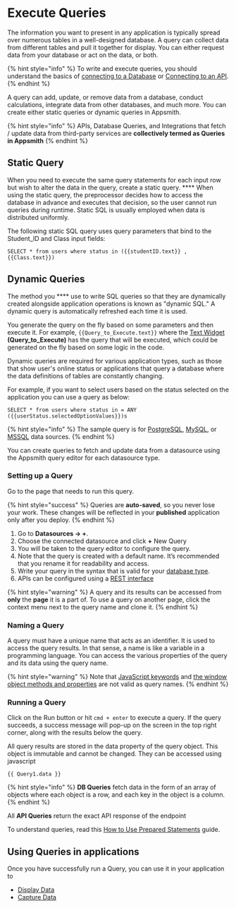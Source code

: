 # Execute Queries

The information you want to present in any application is typically spread over numerous tables in a well-designed database. A query can collect data from different tables and pull it together for display. You can either request data from your database or act on the data, or both.&#x20;

{% hint style="info" %}
To write and execute queries, you should understand the basics of [connecting to a Database](../connecting-to-databases.md) or [Connecting to an API](connect-to-apis.md).
{% endhint %}

A query can add, update, or remove data from a database, conduct calculations, integrate data from other databases, and much more. You can create either static queries or dynamic queries in Appsmith.

{% hint style="info" %}
APIs, Database Queries, and Integrations that fetch / update data from third-party services are **collectively termed as Queries in Appsmith**
{% endhint %}

## **Static Query**

When you need to execute the same query statements for each input row but wish to alter the data in the query, create a static query. **** When using the static query, the preprocessor decides how to access the database in advance and executes that decision, so the user cannot run queries during runtime. Static SQL is usually employed when data is distributed uniformly.

The following static SQL query uses query parameters that bind to the Student\_ID and Class input fields:

```
SELECT * from users where status in ({{studentID.text}} , {{Class.text}})
```

## Dynamic Queries &#x20;

The method you **** use to write SQL queries so that they are dynamically created alongside application operations is known as "dynamic SQL." A dynamic query is automatically refreshed each time it is used.

You generate the query on the fly based on some parameters and then execute it. For example, `{{Query_to_Execute.text}}` where the [Text Widget](../../../widget-reference/text.md) **(Query\_to\_Execute)** has the query that will be executed, which could be generated on the fly based on some logic in the code.

Dynamic queries are required for various application types, such as those that show user's online status or applications that query a database where the data definitions of tables are constantly changing.

For example, if you want to select users based on the status selected on the application you can use a query as below:

```
SELECT * from users where status in = ANY ({{userStatus.selectedOptionValues}})s
```

{% hint style="info" %}
The sample query is for [PostgreSQL](../../../datasource-reference/querying-postgres.md), [MySQL](../../../datasource-reference/querying-mysql.md), or [MSSQL](../../../datasource-reference/querying-mssql.md) data sources.
{% endhint %}

You can create queries to fetch and update data from a datasource using the Appsmith query editor for each datasource type.&#x20;

### **Setting up a Query**

Go to the page that needs to run this query.

{% hint style="success" %}
Queries are **auto-saved**, so you never lose your work. These changes will be reflected in your **published** application only after you deploy.
{% endhint %}

1. Go to **Datasources → +**.
2. Choose the connected datasource and click **+** New Query
3. You will be taken to the query editor to configure the query.
4. Note that the query is created with a default name. It’s recommended that you rename it for readability and access.
5. Write your query in the syntax that is valid for your [database type](../connecting-to-databases.md#supported-databases).
6. APIs can be configured using a [REST interface](connect-to-apis.md)

{% hint style="warning" %}
A query and its results can be accessed from **only** the **page** it is a part of. To use a query on another page, click the context menu next to the query name and clone it.
{% endhint %}

### **Naming a Query**

A query must have a unique name that acts as an identifier. It is used to access the query results. In that sense, a name is like a variable in a programming language. You can access the various properties of the query and its data using the query name.

{% hint style="warning" %}
Note that [JavaScript keywords](https://www.w3schools.com/js/js\_reserved.asp) and [the window object methods and properties](https://www.w3schools.com/jsref/obj\_window.asp) are not valid as query names.
{% endhint %}

### **Running a Query**

Click on the Run button or hit `cmd + enter` to execute a query. If the query succeeds, a success message will pop-up on the screen in the top right corner, along with the results below the query.

All query results are stored in the data property of the query object. This object is immutable and cannot be changed. They can be accessed using javascript

```
{{ Query1.data }}
```

{% hint style="info" %}
**DB Queries** fetch data in the form of an array of objects where each object is a row, and each key in the object is a column.
{% endhint %}

All **API Queries** return the exact API response of the endpoint

To understand queries, read this [How to Use Prepared Statements](../../../how-to-guides/how-to-use-prepared-statements.md) guide.

## Using Queries in applications

Once you have successfully run a Query, you can use it in your application to

* [Display Data](../../displaying-data-read/)
* [Capture Data](../../capturing-data-write/)
